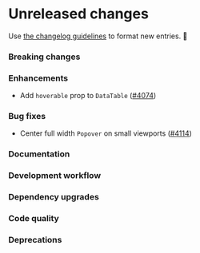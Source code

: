 # Unreleased changes

Use [the changelog guidelines](https://git.io/polaris-changelog-guidelines) to format new entries. 💜

### Breaking changes

### Enhancements

- Add `hoverable` prop to `DataTable` ([#4074](https://github.com/Shopify/polaris-react/pull/4074))

### Bug fixes

- Center full width `Popover` on small viewports ([#4114](https://github.com/Shopify/polaris-react/pull/4114))

### Documentation

### Development workflow

### Dependency upgrades

### Code quality

### Deprecations
